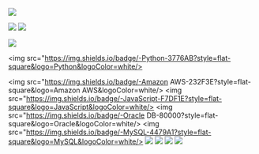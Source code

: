 
<a href="[연결할 링크]" target="_blank"><img src="https://img.shields.io/badge/[쓰고 싶은 텍스트]-[컬러 코드]?style=flat-square&logo=[브랜드 이름]&logoColor=white"/></a>

<a href="mailto:dwkang921@gmail.com" target="_blank"><img src="https://img.shields.io/badge/dwkang921@gmail.com-EA4335?style=flat-square&logo=dwkang921@gmail.com&logoColor=white"></a>
<a href="www.linkedin.com/in/dwkang921" target="_blank"><img src="https://img.shields.io/badge/DongwooKang-EA4335?style=flat-square&logo=Gmail&logoColor=white"></a>


<img src="https://img.shields.io/badge/[쓰고 싶은 텍스트]-[컬러 코드]?style=flat-square&logo=[브랜드 이름]&logoColor=white"/>

<img src="https://img.shields.io/badge/-Python-3776AB?style=flat-square&logo=Python&logoColor=white/>

<img src="https://img.shields.io/badge/-Amazon AWS-232F3E?style=flat-square&logo=Amazon AWS&logoColor=white/>
<img src="https://img.shields.io/badge/-JavaScript-F7DF1E?style=flat-square&logo=JavaScript&logoColor=white/>
<img src="https://img.shields.io/badge/-Oracle DB-80000?style=flat-square&logo=Oracle&logoColor=white/>
<img src="https://img.shields.io/badge/-MySQL-4479A1?style=flat-square&logo=MySQL&logoColor=white/>
<img src="https://img.shields.io/badge/-HTML5-E34F26??style=flat-square&logo=HTML5&logoColor=white"/>
<img src="https://img.shields.io/badge/-CSS3-1572B6??style=flat-square&logo=CSS3&logoColor=white"/>
<img src="https://img.shields.io/badge/-Node.js-339933??style=flat-square&logo=Node.js&logoColor=white"/> 
<img src="https://img.shields.io/badge/Amazon AWS-232F3E?style=flat-square&logo=Amazon AWS&logoColor=white"/>
